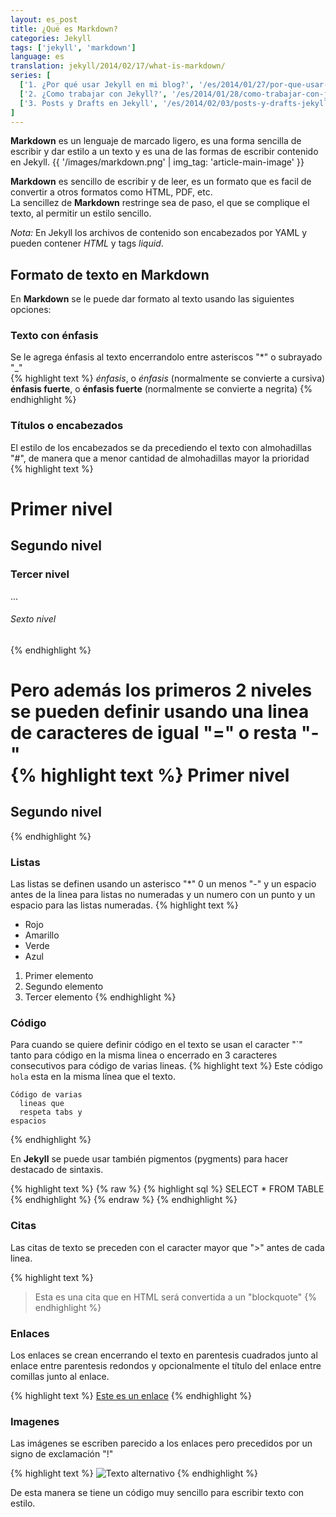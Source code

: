 ```yaml
---
layout: es_post
title: ¿Qué es Markdown?
categories: Jekyll
tags: ['jekyll', 'markdown']
language: es
translation: jekyll/2014/02/17/what-is-markdown/
series: [
  ['1. ¿Por qué usar Jekyll en mi blog?', '/es/2014/01/27/por-que-usar-jekyll-en-mi-blog/'],
  ['2. ¿Como trabajar con Jekyll?', '/es/2014/01/28/como-trabajar-con-jekyll/'],
  ['3. Posts y Drafts en Jekyll', '/es/2014/02/03/posts-y-drafts-jekyll/']
]
---
```

__Markdown__ es un lenguaje de marcado ligero, es una forma sencilla de
escribir y dar estilo a un texto y es una de las formas de escribir
contenido en Jekyll.
{{ '/images/markdown.png' | img_tag: 'article-main-image' }}

__Markdown__ es sencillo de escribir y de leer, es un formato que es
facil de convertir a otros formatos como HTML, PDF, etc.  
La sencillez de __Markdown__ restringe sea de paso, el que se complique
el texto, al permitir un estilo sencillo.

_Nota:_ En Jekyll los archivos de contenido son encabezados por YAML y
pueden contener _HTML_ y tags _liquid_.

## Formato de texto en Markdown
En __Markdown__ se le puede dar formato al texto usando las siguientes
opciones:

### Texto con énfasis
Se le agrega énfasis al texto encerrandolo entre asteriscos "\*" o subrayado "\_"  
{% highlight text %}
*énfasis*, o _énfasis_ (normalmente se convierte a cursiva)
**énfasis fuerte**, o __énfasis fuerte__ (normalmente se convierte a negrita)
{% endhighlight %}

### Títulos o encabezados
El estilo de los encabezados se da precediendo el texto con almohadillas "#",
de manera que a menor cantidad de almohadillas mayor la prioridad  
{% highlight text %}
# Primer nivel
## Segundo nivel
### Tercer nivel
...
###### Sexto nivel
{% endhighlight %}

Pero además los primeros 2 niveles se pueden definir usando una linea de
caracteres de igual "=" o resta "-"  
{% highlight text %}
Primer nivel
============

Segundo nivel
-------------
{% endhighlight %}

### Listas
Las listas se definen usando un asterisco "\*" 0 un menos "-" y un
espacio antes de la linea para listas no numeradas y un numero con un
punto y un espacio para las listas numeradas.
{% highlight text %}
* Rojo
* Amarillo
* Verde
* Azul

1. Primer elemento
2. Segundo elemento
3. Tercer elemento
{% endhighlight %}

### Código
Para cuando se quiere definir código en el texto se usan el caracter
"\`" tanto para código en la misma linea o encerrado en 3 caracteres
consecutivos para código de varias lineas.
{% highlight text %}
Este código `hola` esta en la misma línea que el texto.

```
Código de varias
  lineas que
  respeta tabs y
espacios
```
{% endhighlight %}

En __Jekyll__ se puede usar también pigmentos (pygments) para hacer
destacado de sintaxis.

{% highlight text %}
{% raw %}
{% highlight sql %}
SELECT * FROM TABLE
{% endhighlight %}
{% endraw %}
{% endhighlight %}

### Citas
Las citas de texto se preceden con el caracter mayor que ">" antes de
cada linea.

{% highlight text %}
> Esta es una cita que en HTML será convertida a un "blockquote"
{% endhighlight %}

### Enlaces
Los enlaces se crean encerrando el texto en parentesis cuadrados junto
al enlace entre parentesis redondos y opcionalmente el título del enlace
entre comillas junto al enlace.

{% highlight text %}
[Este es un enlace](http://www.elsitio.com "Titulo va aquí")
{% endhighlight %}

### Imagenes
Las imágenes se escriben parecido a los enlaces pero precedidos por un
signo de exclamación "!"

{% highlight text %}
![Texto alternativo](http://www.elsitio.com/imagen.png "Titulo de la
imágen")
{% endhighlight %}

De esta manera se tiene un código muy sencillo para escribir texto con
estilo.
